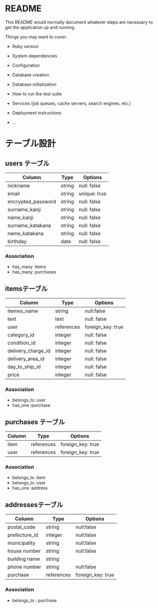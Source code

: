 # README

This README would normally document whatever steps are necessary to get the
application up and running.

Things you may want to cover:

* Ruby version

* System dependencies

* Configuration

* Database creation

* Database initialization

* How to run the test suite

* Services (job queues, cache servers, search engines, etc.)

* Deployment instructions

* ...
# テーブル設計

## users テーブル

| Column             | Type   | Options     |
| ------------------ | ------ | ----------- |
| nickname           | string | null: false |
| email              | string | unique: true|
| encrypted_password | string | null: false |
|surname_kanji       |string  | null: false |
|name_kanji          |string  | null: false |
|surname_katakana    |string  | null: false |
|name_katakana       |string  | null: false |
|birthday            |date    | null: false |
### Association

- has_many :items
- has_many :purchases


##  itemsテーブル

| Column            | Type          | Options          |
| ------            | --------      | -----------      |
|itemes_name        |string         |null:false        |
| text              | text          |null: false       |
|user               |references     |foreign_key: true |
|category_id        |integer        |null: false       |
|condition_id       |integer        |null: false       |
|delivery_charge_id |integer        |null: false       |
|delivery_area_id   |integer        | null: false      |
|day_to_ship_id     |integer        |null: false       |
|price              |integer        |null: false       |

### Association

- belongs_to :user
- has_one :purchase


## purchases テーブル

| Column         | Type       |   Options                            
| ------         | ---------- | ------------------------------ 
| item           | references | foreign_key: true             |
| user           | references | foreign_key: true             |

### Association

- belongs_to :item
- belongs_to :user
- has_one :address
## addressesテーブル

| Column        | Type      | Options          |
| ------        | --------  | -----------      |
|postal_code    |string     |null:false        |
|prefecture_id  |integer    |null:false        | 
|municipality   |string     |null:false        |
|house number   |string     |null:false        |
|building name  |string     |                  |
|phone number   |string     |null:false        |
|purchase       |references |foreign_key: true |
### Association
- belongs_to : purchase